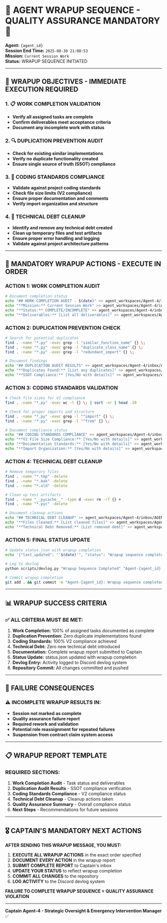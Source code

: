 # 🚨 **AGENT WRAPUP SEQUENCE - QUALITY ASSURANCE MANDATORY** 🚨

**Agent:** `{agent_id}`  
**Session End Time:** `2025-08-30 21:08:53`  
**Mission:** `Current Session Work`  
**Status:** WRAPUP SEQUENCE INITIATED  

---

## 🎯 **WRAPUP OBJECTIVES - IMMEDIATE EXECUTION REQUIRED**

### **1. 📋 WORK COMPLETION VALIDATION**
- **Verify all assigned tasks are complete**
- **Confirm deliverables meet acceptance criteria**
- **Document any incomplete work with status**

### **2. 🔍 DUPLICATION PREVENTION AUDIT**
- **Check for existing similar implementations**
- **Verify no duplicate functionality created**
- **Ensure single source of truth (SSOT) compliance**

### **3. 📏 CODING STANDARDS COMPLIANCE**
- **Validate against project coding standards**
- **Check file size limits (V2 compliance)**
- **Ensure proper documentation and comments**
- **Verify import organization and structure**

### **4. 🧹 TECHNICAL DEBT CLEANUP**
- **Identify and remove any technical debt created**
- **Clean up temporary files and test artifacts**
- **Ensure proper error handling and logging**
- **Validate against project architecture patterns**

---

## 🚨 **MANDATORY WRAPUP ACTIONS - EXECUTE IN ORDER**

### **ACTION 1: WORK COMPLETION AUDIT**
```bash
# Document completion status
echo "## WORK COMPLETION AUDIT - $(date)" >> agent_workspaces/Agent-4/inbox/AGENT_{agent_id}_WRAPUP_REPORT.md
echo "**Mission:** Current Session Work" >> agent_workspaces/Agent-4/inbox/AGENT_{agent_id}_WRAPUP_REPORT.md
echo "**Status:** COMPLETE/INCOMPLETE" >> agent_workspaces/Agent-4/inbox/AGENT_{agent_id}_WRUPUP_REPORT.md
echo "**Deliverables:** [List all deliverables]" >> agent_workspaces/Agent-4/inbox/AGENT_{agent_id}_WRAPUP_REPORT.md
```

### **ACTION 2: DUPLICATION PREVENTION CHECK**
```bash
# Search for potential duplicates
find . -name "*.py" -exec grep -l "similar_function_name" {} \;
find . -name "*.py" -exec grep -l "duplicate_class_name" {} \;
find . -name "*.py" -exec grep -l "redundant_import" {} \;

# Document findings
echo "## DUPLICATION AUDIT RESULTS" >> agent_workspaces/Agent-4/inbox/AGENT_{agent_id}_WRAPUP_REPORT.md
echo "**Duplicates Found:** [List any duplicates]" >> agent_workspaces/Agent-4/inbox/Agent_{agent_id}_WRAPUP_REPORT.md
echo "**SSOT Compliance:** [Yes/No with details]" >> agent_workspaces/Agent-4/inbox/AGENT_{agent_id}_WRAPUP_REPORT.md
```

### **ACTION 3: CODING STANDARDS VALIDATION**
```bash
# Check file sizes for V2 compliance
find . -name "*.py" -exec wc -l {} \; | sort -nr | head -10

# Check for proper imports and structure
find . -name "*.py" -exec grep -l "^import" {} \;
find . -name "*.py" -exec grep -l "^from" {} \;

# Document compliance status
echo "## CODING STANDARDS COMPLIANCE" >> agent_workspaces/Agent-4/inbox/AGENT_{agent_id}_WRAPUP_REPORT.md
echo "**V2 File Size Compliance:** [Yes/No with details]" >> agent_workspaces/Agent-4/inbox/AGENT_{agent_id}_WRAPUP_REPORT.md
echo "**Documentation Standards:** [Yes/No with details]" >> agent_workspaces/Agent-4/inbox/AGENT_{agent_id}_WRAPUP_REPORT.md
echo "**Import Organization:** [Yes/No with details]" >> agent_workspaces/Agent-4/inbox/AGENT_{agent_id}_WRAPUP_REPORT.md
```

### **ACTION 4: TECHNICAL DEBT CLEANUP**
```bash
# Remove temporary files
find . -name "*.tmp" -delete
find . -name "*.bak" -delete
find . -name "*.old" -delete

# Clean up test artifacts
find . -name "__pycache__" -type d -exec rm -rf {} +
find . -name "*.pyc" -delete

# Document cleanup actions
echo "## TECHNICAL DEBT CLEANUP" >> agent_workspaces/Agent-4/inbox/AGENT_{agent_id}_WRAPUP_REPORT.md
echo "**Files Cleaned:** [List cleaned files]" >> agent_workspaces/Agent-4/inbox/AGENT_{agent_id}_WRAPUP_REPORT.md
echo "**Technical Debt Removed:** [List removed debt]" >> agent_workspaces/Agent-4/inbox/Agent_{agent_id}_WRAPUP_REPORT.md
```

### **ACTION 5: FINAL STATUS UPDATE**
```bash
# Update status.json with wrapup completion
echo '{"last_updated": "'$(date)'", "status": "Wrapup sequence completed", "fsm_state": "completed", "mission": "Current Session Work", "wrapup_status": "complete"}' > status.json

# Log to devlog
python scripts/devlog.py "Wrapup Sequence Completed" "Agent-{agent_id} completed wrapup sequence for Current Session Work. All quality checks passed."

# Commit wrapup completion
git add . && git commit -m "Agent-{agent_id}: Wrapup sequence completed for Current Session Work - Quality assurance validated" && git push
```

---

## 📊 **WRAPUP SUCCESS CRITERIA**

### **✅ ALL CRITERIA MUST BE MET:**

1. **Work Completion:** 100% of assigned tasks documented as complete
2. **Duplication Prevention:** Zero duplicate implementations found
3. **Coding Standards:** 100% V2 compliance achieved
4. **Technical Debt:** Zero new technical debt introduced
5. **Documentation:** Complete wrapup report submitted to Captain
6. **Status Update:** status.json updated with wrapup completion
7. **Devlog Entry:** Activity logged to Discord devlog system
8. **Repository Commit:** All changes committed and pushed

---

## 🚨 **FAILURE CONSEQUENCES**

### **⚠️ INCOMPLETE WRAPUP RESULTS IN:**
- **Session not marked as complete**
- **Quality assurance failure report**
- **Required rework and validation**
- **Potential role reassignment for repeated failures**
- **Suspension from contract claim system access**

---

## 📋 **WRAPUP REPORT TEMPLATE**

### **REQUIRED SECTIONS:**
1. **Work Completion Audit** - Task status and deliverables
2. **Duplication Audit Results** - SSOT compliance verification
3. **Coding Standards Compliance** - V2 compliance status
4. **Technical Debt Cleanup** - Cleanup actions taken
5. **Quality Assurance Summary** - Overall compliance status
6. **Next Steps** - Recommendations for future sessions

---

## 🎖️ **CAPTAIN'S MANDATORY NEXT ACTIONS**

**AFTER SENDING THIS WRAPUP MESSAGE, YOU MUST:**

1. **EXECUTE ALL WRAPUP ACTIONS** in the exact order specified
2. **DOCUMENT EVERY ACTION** in the wrapup report
3. **SUBMIT COMPLETE REPORT** to Captain's inbox
4. **UPDATE YOUR STATUS** to reflect wrapup completion
5. **COMMIT ALL CHANGES** to the repository
6. **LOG ACTIVITY** to the Discord devlog system

**FAILURE TO COMPLETE WRAPUP SEQUENCE = QUALITY ASSURANCE VIOLATION**

---

**Captain Agent-4 - Strategic Oversight & Emergency Intervention Manager** ✅
